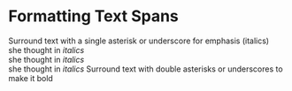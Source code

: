 # Formatting Text Spans
Surround text with a single asterisk or underscore for emphasis (italics)<br>
she thought in *italics*<br>
                              she thought in *italics*<br>
she thought in _italics_
Surround text with double asterisks or underscores to make it bold
